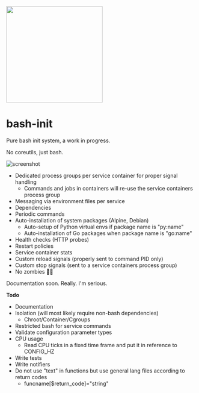 <img src="https://user-images.githubusercontent.com/2972950/216524472-0b9d50fb-6b36-41e2-8ce0-fa84a537fc45.svg" width="256">

# bash-init

Pure bash init system, a work in progress.

No coreutils, just bash.

![screenshot](https://user-images.githubusercontent.com/2972950/216527938-3cd07b6f-e9c5-4d9a-8176-04ef785babfd.png)

- Dedicated process groups per service container for proper signal handling
  - Commands and jobs in containers will re-use the service containers process group
- Messaging via environment files per service
- Dependencies
- Periodic commands
- Auto-installation of system packages (Alpine, Debian)
  - Auto-setup of Python virtual envs if package name is "py:name"
  - Auto-installation of Go packages when package name is "go:name"
- Health checks (HTTP probes)
- Restart policies
- Service container stats
- Custom reload signals (properly sent to command PID only)
- Custom stop signals (sent to a service containers process group)
- No zombies 🧟‍♂️

Documentation soon. Really. I'm serious.

**Todo**

- Documentation
- Isolation (will most likely require non-bash dependencies)
  - Chroot/Container/Cgroups
- Restricted bash for service commands
- Validate configuration parameter types
- CPU usage
  - Read CPU ticks in a fixed time frame and put it in reference to CONFIG_HZ
- Write tests
- Write notifiers
- Do not use "text" in functions but use general lang files according to return codes
  - funcname[$return_code]="string"

